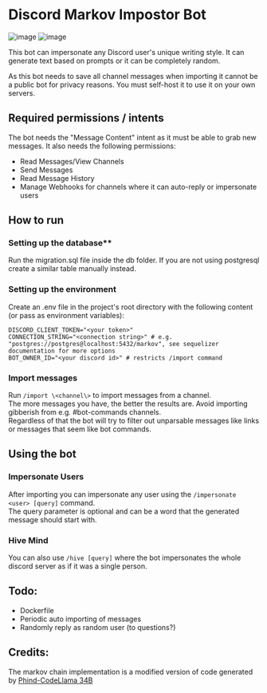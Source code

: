 # Discord Markov Impostor Bot

![image](https://github.com/Trojaner/MarkovBot/assets/1809172/82320a9e-0390-45b4-8826-f5f0b31b30a3)
![image](https://github.com/Trojaner/MarkovBot/assets/1809172/e050de91-a376-41f7-9f24-f34621131ffc)


This bot can impersonate any Discord user's unique writing style. It can generate text based on prompts or it can be completely random.

As this bot needs to save all channel messages when importing it cannot be a public bot for privacy reasons. You must self-host it to use it on your own servers.

## Required permissions / intents

The bot needs the "Message Content" intent as it must be able to grab new messages.
It also needs the following permissions:

- Read Messages/View Channels
- Send Messages
- Read Message History
- Manage Webhooks for channels where it can auto-reply or impersonate users

## How to run

### Setting up the database\*\*

Run the migration.sql file inside the db folder. If you are not using postgresql create a similar table manually instead.

### Setting up the environment

Create an .env file in the project's root directory with the following content (or pass as environment variables):

```
DISCORD_CLIENT_TOKEN="<your token>"
CONNECTION_STRING="<connection string>" # e.g. "postgres://postgres@localhost:5432/markov", see sequelizer documentation for more options
BOT_OWNER_ID="<your discord id>" # restricts /import command
```

### Import messages

Run `/import \<channel\>` to import messages from a channel.  
The more messages you have, the better the results are. Avoid importing gibberish from e.g. #bot-commands channels.  
Regardless of that the bot will try to filter out unparsable messages like links or messages that seem like bot commands.

## Using the bot

### Impersonate Users

After importing you can impersonate any user using the `/impersonate <user> [query]` command.  
The query parameter is optional and can be a word that the generated message should start with.

### Hive Mind
You can also use `/hive [query]` where the bot impersonates the whole discord server as if it was a single person.

## Todo:

- Dockerfile
- Periodic auto importing of messages
- Randomly reply as random user (to questions?)

## Credits:
The markov chain implementation is a modified version of code generated by [Phind-CodeLlama 34B](https://huggingface.co/Phind/Phind-CodeLlama-34B-v2)
